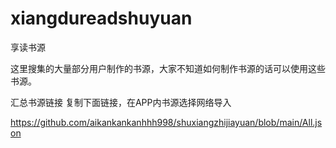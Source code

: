 # xiangdureadshuyuan
享读书源

这里搜集的大量部分用户制作的书源，大家不知道如何制作书源的话可以使用这些书源。

汇总书源链接
复制下面链接，在APP内书源选择网络导入

https://github.com/aikankankanhhh998/shuxiangzhijiayuan/blob/main/All.json
